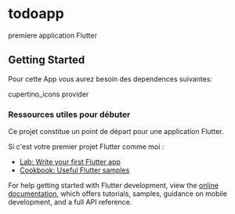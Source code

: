 # todoapp

premiere application Flutter

## Getting Started

Pour cette App vous aurez besoin des dependences suivantes:

cupertino_icons
provider

### Ressources utiles pour débuter

Ce projet constitue un point de départ pour une application Flutter.

Si c'est votre premier projet Flutter comme moi :

- [Lab: Write your first Flutter app](https://docs.flutter.dev/get-started/codelab)
- [Cookbook: Useful Flutter samples](https://docs.flutter.dev/cookbook)

For help getting started with Flutter development, view the
[online documentation](https://docs.flutter.dev/), which offers tutorials,
samples, guidance on mobile development, and a full API reference.
